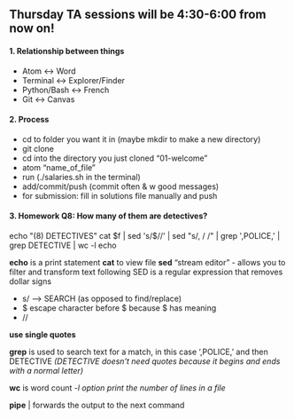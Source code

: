 ## Thursday TA sessions will be 4:30-6:00 from now on!

#### 1. Relationship between things
* Atom <-> Word
* Terminal <-> Explorer/Finder
* Python/Bash <-> French
* Git <-> Canvas

#### 2. Process
* cd to folder you want it in (maybe mkdir to make a new directory)
* git clone
* cd into the directory you just cloned “01-welcome”
* atom “name_of_file”
* run (./salaries.sh in the terminal)
* add/commit/push (commit often & w good messages)
* for submission: fill in solutions file manually and push

#### 3. Homework Q8: How many of them are detectives?

echo "(8) DETECTIVES"
cat $f | sed 's/\$//' | sed "s/, / /" | grep ',POLICE,' | grep DETECTIVE | wc -l
echo

**echo** is a print statement
**cat** to view file
**sed** “stream editor” - allows you to filter and transform text
following SED is a regular expression that removes dollar signs

* s/ —> SEARCH (as opposed to find/replace)
* \$ escape character before $ because $ has meaning
* //

**use single quotes**

**grep** is used to search text for a match, in this case ‘,POLICE,’ and then DETECTIVE *(DETECTIVE doesn't need quotes because it begins and ends with a normal letter)*

**wc** is word count
*-l option print the number of lines in a file*

**pipe** | forwards the output to the next command
